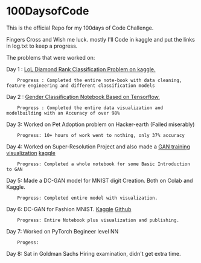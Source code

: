 # 100DaysofCode

This is the official Repo for my 100days of Code Challenge.

Fingers Cross and Wish me luck. mostly I'll Code in kaggle and put the links in log.txt to keep a progress.

The problems that were worked on:

Day 1 : [LoL Diamond Rank Classification Problem on kaggle.](https://www.kaggle.com/archanghosh/league-of-legends-diamond-rank-classification)

        Progress : Completed the entire note-book with data cleaning, feature engineering and different classification models

Day 2 : [Gender Classification Notebook Based on Tensorflow.](https://www.kaggle.com/archanghosh/voice-based-gender-classification-using-tensorflow)
        
        Progress : Completed the entire data visualization and modelbuilding with an Accuracy of over 98%

Day 3: Worked on Pet Adoption problem on Hacker-earth (Failed miserably)
        
        Progress: 10+ hours of work went to nothing, only 37% accuracy

Day 4: Worked on Super-Resolution Project and also made a [GAN training visualization](https://github.com/ArchanGhosh/GAN-/blob/master/GAN_Basics_in_Tf2_0.ipynb)
       [kaggle](https://www.kaggle.com/archanghosh/gan-basics-in-tf2-0)
                                                          
        Progress: Completed a whole notebook for some Basic Introduction to GAN
        
Day 5: Made a DC-GAN model for MNIST digit Creation. Both on Colab and Kaggle.

        Progress: Completed entire model with visualization.

Day 6: DC-GAN for Fashion MNIST. [Kaggle](https://www.kaggle.com/archanghosh/dcgan-on-fashion-mnist-in-tf2-0) [Github](https://github.com/ArchanGhosh/100DaysofCode/blob/master/DC_GAN_for_FASHION_MNIST.ipynb)
        
        Progress: Entire Notebook plus visualization and publishing.
        
Day 7: Worked on PyTorch Begineer level NN

        Progess: 
        
Day 8: Sat in Goldman Sachs Hiring examination, didn't get extra time.
